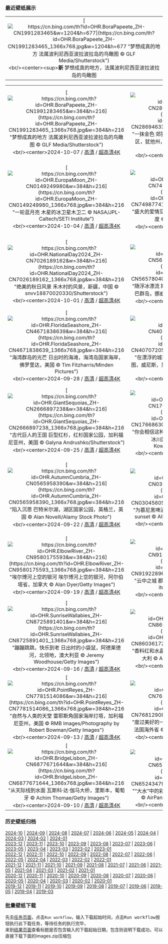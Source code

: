 ### 最近壁纸展示
||
|:---:|
|[![https://cn.bing.com/th?id=OHR.BoraPapeete_ZH-CN1991283465&w=1204&h=677](https://cn.bing.com/th?id=OHR.BoraPapeete_ZH-CN1991283465_1366x768.jpg&w=1204&h=677 "梦想成真的地方&#10;法属波利尼西亚波拉波拉岛的鸟瞰图&#10;© GLF Media/Shutterstock")](https://cn.bing.com/search?q=%e6%b3%a2%e6%8b%89%e6%b3%a2%e6%8b%89%e5%b2%9b&form=hpcapt&mkt=zh-cn&filters=HpDate:"20241006_1600")<br/><center><sup>**新**</sup>&nbsp;梦想成真的地方，法属波利尼西亚波拉波拉岛的鸟瞰图<center/>|

||||
|:---:|:---:|:---:|
|[![https://cn.bing.com/th?id=OHR.BoraPapeete_ZH-CN1991283465&w=384&h=216](https://cn.bing.com/th?id=OHR.BoraPapeete_ZH-CN1991283465_1366x768.jpg&w=384&h=216 "梦想成真的地方&#10;法属波利尼西亚波拉波拉岛的鸟瞰图&#10;© GLF Media/Shutterstock")](https://cn.bing.com/search?q=%e6%b3%a2%e6%8b%89%e6%b3%a2%e6%8b%89%e5%b2%9b&form=hpcapt&mkt=zh-cn&filters=HpDate:"20241006_1600")<br/><center>2024-10-07 / [高清](https://cn.bing.com/th?id=OHR.BoraPapeete_ZH-CN1991283465_1920x1200.jpg&w=1920&h=1200) / [超高清4K](https://cn.bing.com/th?id=OHR.BoraPapeete_ZH-CN1991283465_UHD.jpg&w=3840&h=2160)<center/>|[![https://cn.bing.com/th?id=OHR.CoyoteGulch_ZH-CN2869463336&w=384&h=216](https://cn.bing.com/th?id=OHR.CoyoteGulch_ZH-CN2869463336_1366x768.jpg&w=384&h=216 "一抹金色&#10;郊狼峡谷拱门中的白杨树，格兰峡谷休闲区，犹他州，美国&#10;© Stephen Matera/TANDEM Stills + Motion")](https://cn.bing.com/search?q=%e9%83%8a%e7%8b%bc%e5%b3%a1%e8%b0%b7&form=hpcapt&mkt=zh-cn&filters=HpDate:"20241005_1600")<br/><center>2024-10-06 / [高清](https://cn.bing.com/th?id=OHR.CoyoteGulch_ZH-CN2869463336_1920x1200.jpg&w=1920&h=1200) / [超高清4K](https://cn.bing.com/th?id=OHR.CoyoteGulch_ZH-CN2869463336_UHD.jpg&w=3840&h=2160)<center/>|[![https://cn.bing.com/th?id=OHR.ElephantTeacher_ZH-CN0543308499&w=384&h=216](https://cn.bing.com/th?id=OHR.ElephantTeacher_ZH-CN0543308499_1366x768.jpg&w=384&h=216 "跟着老师走！&#10;东察沃国家公园的非洲象，肯尼亚&#10;© Neil Bowman/Minden Pictures")](https://cn.bing.com/search?q=%e4%b8%96%e7%95%8c%e6%95%99%e5%b8%88%e6%97%a5&form=hpcapt&mkt=zh-cn&filters=HpDate:"20241004_1600")<br/><center>2024-10-05 / [高清](https://cn.bing.com/th?id=OHR.ElephantTeacher_ZH-CN0543308499_1920x1200.jpg&w=1920&h=1200) / [超高清4K](https://cn.bing.com/th?id=OHR.ElephantTeacher_ZH-CN0543308499_UHD.jpg&w=3840&h=2160)<center/>|
|[![https://cn.bing.com/th?id=OHR.EuropaMoon_ZH-CN0149249980&w=384&h=216](https://cn.bing.com/th?id=OHR.EuropaMoon_ZH-CN0149249980_1366x768.jpg&w=384&h=216 "一轮蓝月亮&#10;木星的冰卫星木卫二&#10;© NASA/JPL-Caltech/SETI Institute")](https://cn.bing.com/search?q=%e4%b8%96%e7%95%8c%e7%a9%ba%e9%97%b4%e5%91%a8&form=hpcapt&mkt=zh-cn&filters=HpDate:"20241003_1600")<br/><center>2024-10-04 / [高清](https://cn.bing.com/th?id=OHR.EuropaMoon_ZH-CN0149249980_1920x1200.jpg&w=1920&h=1200) / [超高清4K](https://cn.bing.com/th?id=OHR.EuropaMoon_ZH-CN0149249980_UHD.jpg&w=3840&h=2160)<center/>|[![https://cn.bing.com/th?id=OHR.TajMahalReflection_ZH-CN7498774173&w=384&h=216](https://cn.bing.com/th?id=OHR.TajMahalReflection_ZH-CN7498774173_1366x768.jpg&w=384&h=216 "盛大的爱情见证&#10;阿格拉的泰姬陵，安拉阿巴德，印度&#10;© Tanarch/Getty Images")](https://cn.bing.com/search?q=%e6%b3%b0%e5%a7%ac%e9%99%b5&form=hpcapt&mkt=zh-cn&filters=HpDate:"20241002_1600")<br/><center>2024-10-03 / [高清](https://cn.bing.com/th?id=OHR.TajMahalReflection_ZH-CN7498774173_1920x1200.jpg&w=1920&h=1200) / [超高清4K](https://cn.bing.com/th?id=OHR.TajMahalReflection_ZH-CN7498774173_UHD.jpg&w=3840&h=2160)<center/>|[![https://cn.bing.com/th?id=OHR.WindRiverAlaska_ZH-CN7317039321&w=384&h=216](https://cn.bing.com/th?id=OHR.WindRiverAlaska_ZH-CN7317039321_1366x768.jpg&w=384&h=216 "河流的狂野舞蹈&#10;温德河，布鲁克斯山脉，北极国家野生动物保护区，阿拉斯加州，美国&#10;© Design Pics/DanitaDelimont")](https://cn.bing.com/search?q=%e6%b8%a9%e5%be%b7%e6%b2%b3&form=hpcapt&mkt=zh-cn&filters=HpDate:"20241001_1600")<br/><center>2024-10-02 / [高清](https://cn.bing.com/th?id=OHR.WindRiverAlaska_ZH-CN7317039321_1920x1200.jpg&w=1920&h=1200) / [超高清4K](https://cn.bing.com/th?id=OHR.WindRiverAlaska_ZH-CN7317039321_UHD.jpg&w=3840&h=2160)<center/>|
|[![https://cn.bing.com/th?id=OHR.NationalDay2024_ZH-CN7026189162&w=384&h=216](https://cn.bing.com/th?id=OHR.NationalDay2024_ZH-CN7026189162_1366x768.jpg&w=384&h=216 "绝美的秋日风景&#10;禾木村的风景，新疆，中国&#10;© snvv18870020330/Shutterstock")](https://cn.bing.com/search?q=%e6%96%b0%e7%96%86%e7%a6%be%e6%9c%a8%e6%9d%91&form=hpcapt&mkt=zh-cn&filters=HpDate:"20240930_1600")<br/><center>2024-10-01 / [高清](https://cn.bing.com/th?id=OHR.NationalDay2024_ZH-CN7026189162_1920x1200.jpg&w=1920&h=1200) / [超高清4K](https://cn.bing.com/th?id=OHR.NationalDay2024_ZH-CN7026189162_UHD.jpg&w=3840&h=2160)<center/>|[![https://cn.bing.com/th?id=OHR.WalrusNorway_ZH-CN5657804031&w=384&h=216](https://cn.bing.com/th?id=OHR.WalrusNorway_ZH-CN5657804031_1366x768.jpg&w=384&h=216 "随浮冰漂流&#10;斯匹次卑尔根岛北部的海象群，斯瓦尔巴群岛，挪威&#10;© AWL Images/DanitaDelimont")](https://cn.bing.com/search?q=%e6%b5%b7%e8%b1%a1&form=hpcapt&mkt=zh-cn&filters=HpDate:"20240929_1600")<br/><center>2024-09-30 / [高清](https://cn.bing.com/th?id=OHR.WalrusNorway_ZH-CN5657804031_1920x1200.jpg&w=1920&h=1200) / [超高清4K](https://cn.bing.com/th?id=OHR.WalrusNorway_ZH-CN5657804031_UHD.jpg&w=3840&h=2160)<center/>|[![https://cn.bing.com/th?id=OHR.ConnecticutBridge_ZH-CN4957862425&w=384&h=216](https://cn.bing.com/th?id=OHR.ConnecticutBridge_ZH-CN4957862425_1366x768.jpg&w=384&h=216 "连接康涅狄格州&#10;横跨胡萨托尼克河的西康沃尔廊桥，康涅狄格州，美国&#10;© pabradyphoto/Getty Images")](https://cn.bing.com/search?q=%e8%a5%bf%e5%ba%b7%e6%b2%83%e5%b0%94%e5%bb%8a%e6%a1%a5&form=hpcapt&mkt=zh-cn&filters=HpDate:"20240928_1600")<br/><center>2024-09-29 / [高清](https://cn.bing.com/th?id=OHR.ConnecticutBridge_ZH-CN4957862425_1920x1200.jpg&w=1920&h=1200) / [超高清4K](https://cn.bing.com/th?id=OHR.ConnecticutBridge_ZH-CN4957862425_UHD.jpg&w=3840&h=2160)<center/>|
|[![https://cn.bing.com/th?id=OHR.FloridaSeashore_ZH-CN4671838639&w=384&h=216](https://cn.bing.com/th?id=OHR.FloridaSeashore_ZH-CN4671838639_1366x768.jpg&w=384&h=216 "海湾群岛的光芒&#10;日出时的海滩，海湾岛国家海岸，佛罗里达，美国&#10;© Tim Fitzharris/Minden Pictures")](https://cn.bing.com/search?q=%e6%b5%b7%e6%b9%be%e5%b2%9b%e5%9b%bd%e5%ae%b6%e6%b5%b7%e5%b2%b8&form=hpcapt&mkt=zh-cn&filters=HpDate:"20240927_1600")<br/><center>2024-09-28 / [高清](https://cn.bing.com/th?id=OHR.FloridaSeashore_ZH-CN4671838639_1920x1200.jpg&w=1920&h=1200) / [超高清4K](https://cn.bing.com/th?id=OHR.FloridaSeashore_ZH-CN4671838639_UHD.jpg&w=3840&h=2160)<center/>|[![https://cn.bing.com/th?id=OHR.VeniceAerial_ZH-CN4070720525&w=384&h=216](https://cn.bing.com/th?id=OHR.VeniceAerial_ZH-CN4070720525_1366x768.jpg&w=384&h=216 "在漂浮的城市之上&#10;大运河和安康圣母教堂的鸟瞰图，威尼斯，意大利&#10;© Bachir Moukarzel/Amazing Aerial Agency")](https://cn.bing.com/search?q=%e5%ae%89%e5%ba%b7%e5%9c%a3%e6%af%8d%e6%95%99%e5%a0%82&form=hpcapt&mkt=zh-cn&filters=HpDate:"20240926_1600")<br/><center>2024-09-27 / [高清](https://cn.bing.com/th?id=OHR.VeniceAerial_ZH-CN4070720525_1920x1200.jpg&w=1920&h=1200) / [超高清4K](https://cn.bing.com/th?id=OHR.VeniceAerial_ZH-CN4070720525_UHD.jpg&w=3840&h=2160)<center/>|[![https://cn.bing.com/th?id=OHR.LittleToucanet_ZH-CN2910262009&w=384&h=216](https://cn.bing.com/th?id=OHR.LittleToucanet_ZH-CN2910262009_1366x768.jpg&w=384&h=216 "呼叫所有巨嘴鸟的粉丝&#10;蓝斑巨嘴鸟，洛斯戈查尔斯国家公园，哥斯达黎加&#10;© Oscar Dominguez/Tandem Stills + Motion")](https://cn.bing.com/search?q=%e8%93%9d%e6%96%91%e5%b7%a8%e5%98%b4%e9%b8%9f&form=hpcapt&mkt=zh-cn&filters=HpDate:"20240925_1600")<br/><center>2024-09-26 / [高清](https://cn.bing.com/th?id=OHR.LittleToucanet_ZH-CN2910262009_1920x1200.jpg&w=1920&h=1200) / [超高清4K](https://cn.bing.com/th?id=OHR.LittleToucanet_ZH-CN2910262009_UHD.jpg&w=3840&h=2160)<center/>|
|[![https://cn.bing.com/th?id=OHR.GiantSequoias_ZH-CN2666897238&w=384&h=216](https://cn.bing.com/th?id=OHR.GiantSequoias_ZH-CN2666897238_1366x768.jpg&w=384&h=216 "古代巨人的王国&#10;巨型红杉，红杉国家公园，加利福尼亚州，美国&#10;© Galyna Andrushko/Shutterstock")](https://cn.bing.com/search?q=%e7%be%8e%e5%9b%bd%e7%ba%a2%e6%9d%89%e5%9b%bd%e5%ae%b6%e5%85%ac%e5%9b%ad&form=hpcapt&mkt=zh-cn&filters=HpDate:"20240924_1600")<br/><center>2024-09-25 / [高清](https://cn.bing.com/th?id=OHR.GiantSequoias_ZH-CN2666897238_1920x1200.jpg&w=1920&h=1200) / [超高清4K](https://cn.bing.com/th?id=OHR.GiantSequoias_ZH-CN2666897238_UHD.jpg&w=3840&h=2160)<center/>|[![https://cn.bing.com/th?id=OHR.SkaftafellWaterfall_ZH-CN1766863001&w=384&h=216](https://cn.bing.com/th?id=OHR.SkaftafellWaterfall_ZH-CN1766863001_1366x768.jpg&w=384&h=216 "你会相信这种观点吗？&#10;斯卡夫塔山的瀑布，瓦特纳冰川国家公园，冰岛&#10;© Nopasorn Kowathanakul/Getty Images")](https://cn.bing.com/search?q=%e6%96%af%e5%8d%a1%e5%a4%ab%e5%a1%94%e5%b1%b1+%e5%86%b0%e5%b2%9b&form=hpcapt&mkt=zh-cn&filters=HpDate:"20240923_1600")<br/><center>2024-09-24 / [高清](https://cn.bing.com/th?id=OHR.SkaftafellWaterfall_ZH-CN1766863001_1920x1200.jpg&w=1920&h=1200) / [超高清4K](https://cn.bing.com/th?id=OHR.SkaftafellWaterfall_ZH-CN1766863001_UHD.jpg&w=3840&h=2160)<center/>|[![https://cn.bing.com/th?id=OHR.IcebergOtter_ZH-CN0972467238&w=384&h=216](https://cn.bing.com/th?id=OHR.IcebergOtter_ZH-CN0972467238_1366x768.jpg&w=384&h=216 "令人惊叹的海獭&#10;海獭，威廉王子湾,阿拉斯加州,美国&#10;© Gerald Corsi/Getty Images")](https://cn.bing.com/search?q=%e6%b5%b7%e7%8d%ad&form=hpcapt&mkt=zh-cn&filters=HpDate:"20240922_1600")<br/><center>2024-09-23 / [高清](https://cn.bing.com/th?id=OHR.IcebergOtter_ZH-CN0972467238_1920x1200.jpg&w=1920&h=1200) / [超高清4K](https://cn.bing.com/th?id=OHR.IcebergOtter_ZH-CN0972467238_UHD.jpg&w=3840&h=2160)<center/>|
|[![https://cn.bing.com/th?id=OHR.AutumnCumbria_ZH-CN0565958390&w=384&h=216](https://cn.bing.com/th?id=OHR.AutumnCumbria_ZH-CN0565958390_1366x768.jpg&w=384&h=216 "陷入沉思&#10;巴特米尔湖，湖区国家公园，英格兰，英国&#10;© Alan Novelli/Alamy Stock Photo")](https://cn.bing.com/search?q=%e4%b9%9d%e6%9c%88%e5%88%86%e7%82%b9&form=hpcapt&mkt=zh-cn&filters=HpDate:"20240921_1600")<br/><center>2024-09-22 / [高清](https://cn.bing.com/th?id=OHR.AutumnCumbria_ZH-CN0565958390_1920x1200.jpg&w=1920&h=1200) / [超高清4K](https://cn.bing.com/th?id=OHR.AutumnCumbria_ZH-CN0565958390_UHD.jpg&w=3840&h=2160)<center/>|[![https://cn.bing.com/th?id=OHR.MunichBeerfest_ZH-CN0304560562&w=384&h=216](https://cn.bing.com/th?id=OHR.MunichBeerfest_ZH-CN0304560562_1366x768.jpg&w=384&h=216 "为慕尼黑啤酒节干杯！&#10;Oktoberfest in Munich at sunset&#10;© AllesSuper21/iStock/Getty Images")](https://cn.bing.com/search?q=%e6%85%95%e5%b0%bc%e9%bb%91%e5%95%a4%e9%85%92%e8%8a%82&form=hpcapt&mkt=zh-cn&filters=HpDate:"20240920_1600")<br/><center>2024-09-21 / [高清](https://cn.bing.com/th?id=OHR.MunichBeerfest_ZH-CN0304560562_1920x1200.jpg&w=1920&h=1200) / [超高清4K](https://cn.bing.com/th?id=OHR.MunichBeerfest_ZH-CN0304560562_UHD.jpg&w=3840&h=2160)<center/>|[![https://cn.bing.com/th?id=OHR.OcracokeLight_ZH-CN9810840077&w=384&h=216](https://cn.bing.com/th?id=OHR.OcracokeLight_ZH-CN9810840077_1366x768.jpg&w=384&h=216 "海盗的最终归宿&#10;奥克拉科克岛上的奥克拉科克灯塔，北卡罗来纳州，美国&#10;© Chansak Joe/Getty Images")](https://cn.bing.com/search?q=%e5%a5%a5%e5%85%8b%e6%8b%89%e7%a7%91%e5%85%8b%e7%81%af%e5%a1%94&form=hpcapt&mkt=zh-cn&filters=HpDate:"20240919_1600")<br/><center>2024-09-20 / [高清](https://cn.bing.com/th?id=OHR.OcracokeLight_ZH-CN9810840077_1920x1200.jpg&w=1920&h=1200) / [超高清4K](https://cn.bing.com/th?id=OHR.OcracokeLight_ZH-CN9810840077_UHD.jpg&w=3840&h=2160)<center/>|
|[![https://cn.bing.com/th?id=OHR.ElbowRiver_ZH-CN9580175593&w=384&h=216](https://cn.bing.com/th?id=OHR.ElbowRiver_ZH-CN9580175593_1366x768.jpg&w=384&h=216 "埃尔博河上空的银河&#10;埃尔博河上空的银河，阿尔伯塔省，加拿大&#10;© Alan Dyer/Getty Images")](https://cn.bing.com/search?q=%e9%98%bf%e5%b0%94%e4%bc%af%e5%a1%94%e7%9c%81&form=hpcapt&mkt=zh-cn&filters=HpDate:"20240918_1600")<br/><center>2024-09-19 / [高清](https://cn.bing.com/th?id=OHR.ElbowRiver_ZH-CN9580175593_1920x1200.jpg&w=1920&h=1200) / [超高清4K](https://cn.bing.com/th?id=OHR.ElbowRiver_ZH-CN9580175593_UHD.jpg&w=3840&h=2160)<center/>|[![https://cn.bing.com/th?id=OHR.GujoHachiman_ZH-CN9192289658&w=384&h=216](https://cn.bing.com/th?id=OHR.GujoHachiman_ZH-CN9192289658_1366x768.jpg&w=384&h=216 "云中之城&#10;郡上八幡城，岐阜县，日本&#10;© ta2funk ito/500px/Getty Images")](https://cn.bing.com/search?q=%e9%83%a1%e4%b8%8a%e5%85%ab%e5%b9%a1%e5%9f%8e&form=hpcapt&mkt=zh-cn&filters=HpDate:"20240917_1600")<br/><center>2024-09-18 / [高清](https://cn.bing.com/th?id=OHR.GujoHachiman_ZH-CN9192289658_1920x1200.jpg&w=1920&h=1200) / [超高清4K](https://cn.bing.com/th?id=OHR.GujoHachiman_ZH-CN9192289658_UHD.jpg&w=3840&h=2160)<center/>|[![https://cn.bing.com/th?id=OHR.MidAutumnFestival2024_ZH-CN9096556094&w=384&h=216](https://cn.bing.com/th?id=OHR.MidAutumnFestival2024_ZH-CN9096556094_1366x768.jpg&w=384&h=216 "明月千里寄相思&#10;月圆之夜的豫园，上海，中国&#10;© zyxeos30/Gettyimages")](https://cn.bing.com/search?q=%e4%b8%ad%e7%a7%8b%e8%8a%82&form=hpcapt&mkt=zh-cn&filters=HpDate:"20240916_1600")<br/><center>2024-09-17 / [高清](https://cn.bing.com/th?id=OHR.MidAutumnFestival2024_ZH-CN9096556094_1920x1200.jpg&w=1920&h=1200) / [超高清4K](https://cn.bing.com/th?id=OHR.MidAutumnFestival2024_ZH-CN9096556094_UHD.jpg&w=3840&h=2160)<center/>|
|[![https://cn.bing.com/th?id=OHR.SunriseWallabies_ZH-CN8725891401&w=384&h=216](https://cn.bing.com/th?id=OHR.SunriseWallabies_ZH-CN8725891401_1366x768.jpg&w=384&h=216 "蹦蹦跳跳，快乐到老&#10;日出时的小袋鼠，阿德莱德河，北领地，澳大利亚&#10;© Jeremy Woodhouse/Getty Images")](https://cn.bing.com/search?q=%e5%b0%8f%e8%a2%8b%e9%bc%a0&form=hpcapt&mkt=zh-cn&filters=HpDate:"20240915_1600")<br/><center>2024-09-16 / [高清](https://cn.bing.com/th?id=OHR.SunriseWallabies_ZH-CN8725891401_1920x1200.jpg&w=1920&h=1200) / [超高清4K](https://cn.bing.com/th?id=OHR.SunriseWallabies_ZH-CN8725891401_UHD.jpg&w=3840&h=2160)<center/>|[![https://cn.bing.com/th?id=OHR.CalabriaPeperoncino_ZH-CN8603617212&w=384&h=216](https://cn.bing.com/th?id=OHR.CalabriaPeperoncino_ZH-CN8603617212_1366x768.jpg&w=384&h=216 "香料红和水晶蓝&#10;阿科马尼奥海滩，卡拉布里亚，意大利&#10;© Alessio de Cicco/Getty Images")](https://cn.bing.com/search?q=%e5%8d%a1%e6%8b%89%e5%b8%83%e9%87%8c%e4%ba%9a&form=hpcapt&mkt=zh-cn&filters=HpDate:"20240914_1600")<br/><center>2024-09-15 / [高清](https://cn.bing.com/th?id=OHR.CalabriaPeperoncino_ZH-CN8603617212_1920x1200.jpg&w=1920&h=1200) / [超高清4K](https://cn.bing.com/th?id=OHR.CalabriaPeperoncino_ZH-CN8603617212_UHD.jpg&w=3840&h=2160)<center/>|[![https://cn.bing.com/th?id=OHR.RapaNuiSunrise_ZH-CN1220508877&w=384&h=216](https://cn.bing.com/th?id=OHR.RapaNuiSunrise_ZH-CN1220508877_1366x768.jpg&w=384&h=216 "古老又神秘&#10;阿胡汤加里基的日出，拉帕·努伊国家公园，复活节岛，智利&#10;© Piriya Photography/Getty Images")](https://cn.bing.com/search?q=%e9%98%bf%e8%83%a1%e6%b1%a4%e5%8a%a0%e9%87%8c%e5%9f%ba&form=hpcapt&mkt=zh-cn&filters=HpDate:"20240913_1600")<br/><center>2024-09-14 / [高清](https://cn.bing.com/th?id=OHR.RapaNuiSunrise_ZH-CN1220508877_1920x1200.jpg&w=1920&h=1200) / [超高清4K](https://cn.bing.com/th?id=OHR.RapaNuiSunrise_ZH-CN1220508877_UHD.jpg&w=3840&h=2160)<center/>|
|[![https://cn.bing.com/th?id=OHR.PointReyes_ZH-CN7781514086&w=384&h=216](https://cn.bing.com/th?id=OHR.PointReyes_ZH-CN7781514086_1366x768.jpg&w=384&h=216 "自然与人类的天堂&#10;雷耶斯角国家海岸灯塔，加利福尼亚州，美国&#10;© RMB Images/Photography by Robert Bowman/Getty Images")](https://cn.bing.com/search?q=%e9%9b%b7%e8%80%b6%e6%96%af%e5%9b%bd%e5%ae%b6%e6%b5%b7%e5%b2%b8&form=hpcapt&mkt=zh-cn&filters=HpDate:"20240912_1600")<br/><center>2024-09-13 / [高清](https://cn.bing.com/th?id=OHR.PointReyes_ZH-CN7781514086_1920x1200.jpg&w=1920&h=1200) / [超高清4K](https://cn.bing.com/th?id=OHR.PointReyes_ZH-CN7781514086_UHD.jpg&w=3840&h=2160)<center/>|[![https://cn.bing.com/th?id=OHR.DolphinReunion_ZH-CN7681290861&w=384&h=216](https://cn.bing.com/th?id=OHR.DolphinReunion_ZH-CN7681290861_1366x768.jpg&w=384&h=216 "度过美好的一天&#10;留尼汪岛附近的海豚群，印度洋，法国海外省&#10;© Joost van Uffelen/Shutterstock")](https://cn.bing.com/search?q=%e4%b8%96%e7%95%8c%e6%b5%b7%e8%b1%9a%e6%97%a5&form=hpcapt&mkt=zh-cn&filters=HpDate:"20240911_1600")<br/><center>2024-09-12 / [高清](https://cn.bing.com/th?id=OHR.DolphinReunion_ZH-CN7681290861_1920x1200.jpg&w=1920&h=1200) / [超高清4K](https://cn.bing.com/th?id=OHR.DolphinReunion_ZH-CN7681290861_UHD.jpg&w=3840&h=2160)<center/>|[![https://cn.bing.com/th?id=OHR.EltzCastle_ZH-CN7586749377&w=384&h=216](https://cn.bing.com/th?id=OHR.EltzCastle_ZH-CN7586749377_1366x768.jpg&w=384&h=216 "石头编织的童话&#10;埃尔茨城堡，德国&#10;© Allard Schager/Alamy")](https://cn.bing.com/search?q=%e5%9f%83%e5%b0%94%e8%8c%a8%e5%9f%8e%e5%a0%a1&form=hpcapt&mkt=zh-cn&filters=HpDate:"20240910_1600")<br/><center>2024-09-11 / [高清](https://cn.bing.com/th?id=OHR.EltzCastle_ZH-CN7586749377_1920x1200.jpg&w=1920&h=1200) / [超高清4K](https://cn.bing.com/th?id=OHR.EltzCastle_ZH-CN7586749377_UHD.jpg&w=3840&h=2160)<center/>|
|[![https://cn.bing.com/th?id=OHR.BridgeLisbon_ZH-CN6877671644&w=384&h=216](https://cn.bing.com/th?id=OHR.BridgeLisbon_ZH-CN6877671644_1366x768.jpg&w=384&h=216 "从天际线到水面&#10;瓦斯科·达·伽马大桥，里斯本，葡萄牙&#10;© Achim Thomae/Getty Images")](https://cn.bing.com/search?q=%e7%93%a6%e6%96%af%e7%a7%91%e8%be%be%e4%bc%bd%e9%a9%ac%e5%a4%a7%e6%a1%a5&form=hpcapt&mkt=zh-cn&filters=HpDate:"20240909_1600")<br/><center>2024-09-10 / [高清](https://cn.bing.com/th?id=OHR.BridgeLisbon_ZH-CN6877671644_1920x1200.jpg&w=1920&h=1200) / [超高清4K](https://cn.bing.com/th?id=OHR.BridgeLisbon_ZH-CN6877671644_UHD.jpg&w=3840&h=2160)<center/>|[![https://cn.bing.com/th?id=OHR.IguazuRainbow_ZH-CN6524347982&w=384&h=216](https://cn.bing.com/th?id=OHR.IguazuRainbow_ZH-CN6524347982_1366x768.jpg&w=384&h=216 "“大水”中的彩虹波&#10;阿根廷和巴西边境的伊瓜苏瀑布&#10;© AirPano LLC/Amazing Aerial Agency")](https://cn.bing.com/search?q=%e4%bc%8a%e7%93%9c%e8%8b%8f%e7%80%91%e5%b8%83&form=hpcapt&mkt=zh-cn&filters=HpDate:"20240908_1600")<br/><center>2024-09-09 / [高清](https://cn.bing.com/th?id=OHR.IguazuRainbow_ZH-CN6524347982_1920x1200.jpg&w=1920&h=1200) / [超高清4K](https://cn.bing.com/th?id=OHR.IguazuRainbow_ZH-CN6524347982_UHD.jpg&w=3840&h=2160)<center/>|[![https://cn.bing.com/th?id=OHR.Canigou_ZH-CN6145410455&w=384&h=216](https://cn.bing.com/th?id=OHR.Canigou_ZH-CN6145410455_1366x768.jpg&w=384&h=216 "一座千年历史的修道院&#10;加泰罗尼亚北部的圣马丁杜卡尼古修道院 ，法国&#10;© Cyril Gosselin/Getty Images")](https://cn.bing.com/search?q=%e5%9c%a3%e9%a9%ac%e4%b8%81%e6%9d%9c%e5%8d%a1%e5%b0%bc%e5%8f%a4%e4%bf%ae%e9%81%93%e9%99%a2&form=hpcapt&mkt=zh-cn&filters=HpDate:"20240907_1600")<br/><center>2024-09-08 / [高清](https://cn.bing.com/th?id=OHR.Canigou_ZH-CN6145410455_1920x1200.jpg&w=1920&h=1200) / [超高清4K](https://cn.bing.com/th?id=OHR.Canigou_ZH-CN6145410455_UHD.jpg&w=3840&h=2160)<center/>|


### 历史壁纸归档
[2024-10](views/2024/2024-10.md) | [2024-09](views/2024/2024-09.md) | [2024-08](views/2024/2024-08.md) | [2024-07](views/2024/2024-07.md) | [2024-06](views/2024/2024-06.md) | [2024-05](views/2024/2024-05.md) | [2024-04](views/2024/2024-04.md) | [2024-03](views/2024/2024-03.md) | [2024-02](views/2024/2024-02.md) | [2024-01](views/2024/2024-01.md)  
[2023-12](views/2023/2023-12.md) | [2023-11](views/2023/2023-11.md) | [2023-10](views/2023/2023-10.md) | [2023-09](views/2023/2023-09.md) | [2023-08](views/2023/2023-08.md) | [2023-07](views/2023/2023-07.md) | [2023-06](views/2023/2023-06.md) | [2023-05](views/2023/2023-05.md) | [2023-04](views/2023/2023-04.md) | [2023-03](views/2023/2023-03.md) | [2023-02](views/2023/2023-02.md) | [2023-01](views/2023/2023-01.md)  
[2022-12](views/2022/2022-12.md) | [2022-11](views/2022/2022-11.md) | [2022-10](views/2022/2022-10.md) | [2022-09](views/2022/2022-09.md) | [2022-08](views/2022/2022-08.md) | [2022-07](views/2022/2022-07.md) | [2022-06](views/2022/2022-06.md) | [2022-05](views/2022/2022-05.md) | [2022-04](views/2022/2022-04.md) | [2022-03](views/2022/2022-03.md) | [2022-02](views/2022/2022-02.md) | [2022-01](views/2022/2022-01.md)  
[2021-12](views/2021/2021-12.md) | [2021-11](views/2021/2021-11.md) | [2021-10](views/2021/2021-10.md) | [2021-09](views/2021/2021-09.md) | [2021-08](views/2021/2021-08.md) | [2021-07](views/2021/2021-07.md) | [2021-06](views/2021/2021-06.md) | [2021-05](views/2021/2021-05.md) | [2021-04](views/2021/2021-04.md) | [2021-03](views/2021/2021-03.md) | [2021-02](views/2021/2021-02.md) | [2021-01](views/2021/2021-01.md)  
[2020-12](views/2020/2020-12.md) | [2020-11](views/2020/2020-11.md) | [2020-10](views/2020/2020-10.md) | [2020-09](views/2020/2020-09.md) | [2020-08](views/2020/2020-08.md) | [2020-07](views/2020/2020-07.md) | [2020-06](views/2020/2020-06.md) | [2020-05](views/2020/2020-05.md) | [2020-04](views/2020/2020-04.md) | [2020-03](views/2020/2020-03.md) | [2020-02](views/2020/2020-02.md) | [2020-01](views/2020/2020-01.md)  
[2019-12](views/2019/2019-12.md) | [2019-11](views/2019/2019-11.md) | [2019-10](views/2019/2019-10.md) | [2019-09](views/2019/2019-09.md) | [2019-08](views/2019/2019-08.md) | [2019-07](views/2019/2019-07.md) | [2019-06](views/2019/2019-06.md) | [2019-05](views/2019/2019-05.md) | [2019-04](views/2019/2019-04.md) | [2019-03](views/2019/2019-03.md)


### 批量壁纸下载
先去[任务页面](https://github.com/wefashe/image-save/actions/workflows/mydown.yml)，点击`Run workflow`，输入下载起始时间，点击<kbd>Run workflow</kbd>按钮执行此下载任务，等待任务的执行完毕，  
来到[结果页面](https://github.com/wefashe/image-save/releases/tag/down_zip_tag)查看标题是否包含输入的下载起始日期，包含则说明下载成功，可以直接下载下面的images.zip压缩包  
